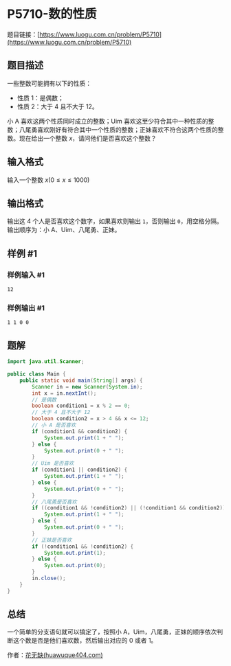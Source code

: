# P5710-数的性质

题目链接：[https://www.luogu.com.cn/problem/P5710](https://www.luogu.com.cn/problem/P5710)

## 题目描述

一些整数可能拥有以下的性质：

- 性质 1：是偶数；
- 性质 2：大于 $4$ 且不大于 $12$。

小 A 喜欢这两个性质同时成立的整数；Uim 喜欢这至少符合其中一种性质的整数；八尾勇喜欢刚好有符合其中一个性质的整数；正妹喜欢不符合这两个性质的整数。现在给出一个整数 $x$，请问他们是否喜欢这个整数？

## 输入格式

输入一个整数 $x(0\le x \le 1000)$

## 输出格式

输出这 $4$ 个人是否喜欢这个数字，如果喜欢则输出 `1`，否则输出 `0`，用空格分隔。输出顺序为：小 A、Uim、八尾勇、正妹。

## 样例 #1

### 样例输入 #1

```
12
```

### 样例输出 #1

```
1 1 0 0
```

## 题解

```java
import java.util.Scanner;

public class Main {
    public static void main(String[] args) {
        Scanner in = new Scanner(System.in);
        int x = in.nextInt();
        // 是偶数
        boolean condition1 = x % 2 == 0;
        // 大于 4 且不大于 12
        boolean condition2 = x > 4 && x <= 12;
        // 小 A 是否喜欢
        if (condition1 && condition2) {
            System.out.print(1 + " ");
        } else {
            System.out.print(0 + " ");
        }
        // Uim 是否喜欢
        if (condition1 || condition2) {
            System.out.print(1 + " ");
        } else {
            System.out.print(0 + " ");
        }
        // 八尾勇是否喜欢
        if ((condition1 && !condition2) || (!condition1 && condition2)) {
            System.out.print(1 + " ");
        } else {
            System.out.print(0 + " ");
        }
        // 正妹是否喜欢
        if (!condition1 && !condition2) {
            System.out.print(1);
        } else {
            System.out.print(0);
        }
        in.close();
    }
}
```

## 总结

一个简单的分支语句就可以搞定了，按照小 A，Uim，八尾勇，正妹的顺序依次判断这个数是否是他们喜欢数，然后输出对应的 0 或者 1。

作者：[花无缺(huawuque404.com)](https://huawuque404.com)